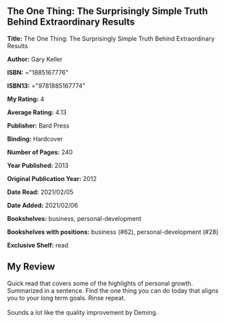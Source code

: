 ## The One Thing: The Surprisingly Simple Truth Behind Extraordinary Results

**Title:** The One Thing: The Surprisingly Simple Truth Behind Extraordinary Results

**Author:** Gary Keller

**ISBN:** ="1885167776"

**ISBN13:** ="9781885167774"

**My Rating:** 4

**Average Rating:** 4.13

**Publisher:** Bard Press

**Binding:** Hardcover

**Number of Pages:** 240

**Year Published:** 2013

**Original Publication Year:** 2012

**Date Read:** 2021/02/05

**Date Added:** 2021/02/06

**Bookshelves:** business, personal-development

**Bookshelves with positions:** business (#62), personal-development (#28)

**Exclusive Shelf:** read


## My Review

Quick read that covers some of the highlights of personal growth. Summarized in a sentence. Find the one thing you can do today that aligns you to your long term goals. Rinse repeat.<br/><br/>Sounds a lot like the quality improvement by Deming.
